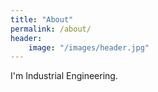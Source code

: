 ```yaml
---
title: "About"
permalink: /about/
header:
	image: "/images/header.jpg"
---
```




I'm Industrial Engineering.